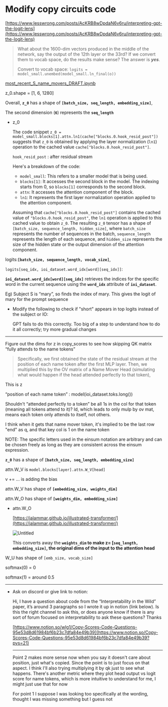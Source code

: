 # Modify copy circuits code

[https://www.lesswrong.com/posts/AcKRB8wDpdaN6v6ru/interpreting-gpt-the-logit-lens](https://www.lesswrong.com/posts/AcKRB8wDpdaN6v6ru/interpreting-gpt-the-logit-lens)

> What about the 1600-dim vectors produced in the middle of the network, say the output of the 12th layer or the 33rd? If we convert them to vocab space, do the results make sense? The answer is ***yes***.
> 
> 
> Convert to vocab space: `logits = model_small.unembed(model_small.ln_final(o))`
> 

[most_recent_S_name_movers_DRAFT.ipynb](../Code%20Notebooks%20432b45bb746f43eabf4172f69d384f8a/most_recent_S_name_movers_DRAFT%20ipynb%20ee6f1afdee0b4f369cf505ae00aaed4d.md) 

z_0.shape = [1, 6, 1280]

Overall, **`z_0`** has a shape of **`[batch_size, seq_length, embedding_size]`**,

The second dimension (**`6`**) represents the **`seq_length`**

- z_0
    
    The code snippet `z_0 = model_small.blocks[1].attn.ln1(cache["blocks.0.hook_resid_post"])` suggests that `z_0` is obtained by applying the layer normalization (`ln1`) operation to the cached value `cache["blocks.0.hook_resid_post"]`.
    
    `hook_resid_post` : after residual stream
    
    Here's a breakdown of the code:
    
    - `model_small`: This refers to a smaller model that is being used.
    - `blocks[1]`: It accesses the second block in the model. The indexing starts from 0, so `blocks[1]` corresponds to the second block.
    - `attn`: It accesses the attention component of the block.
    - `ln1`: It represents the first layer normalization operation applied to the attention component.
    
    Assuming that `cache["blocks.0.hook_resid_post"]` contains the cached value of `"blocks.0.hook_resid_post"`, the `ln1` operation is applied to this cached value to obtain `z_0`. The resulting `z_0` tensor has a shape of `[batch_size, sequence_length, hidden_size]`, where `batch_size` represents the number of sequences in the batch, `sequence_length` represents the length of each sequence, and `hidden_size` represents the size of the hidden state or the output dimension of the attention component.
    

logits:**`[batch_size, sequence_length, vocab_size]`**,

`logits[seq_idx, ioi_dataset.word_idx[word][seq_idx]]`:

**`ioi_dataset.word_idx[word][seq_idx]`** retrieves the indices for the specific word in the current sequence using the **`word_idx`** attribute of **`ioi_dataset`**.

Eg) Subject S is “mary”, so finds the index of mary. This gives the logit of mary for the prompt sequence

- Modify the following to check if "short" appears in top logits instead of the subject or IO:
    
    GPT fails to do this correctly. Too big of a step to understand how to do it all correctly; try more gradual changes
    

---

Figure out the dims for z in copy_scores to see how skipping QK matrix “fully attends to the name tokens”

> Specifically, we first obtained the state of the residual stream at the position of each name token after the first MLP layer. Then, we multiplied this by the OV matrix of a Name Mover Head (simulating what would happen if the head attended perfectly to that token),
> 

This is z

“position of each name token” : model(ioi_dataset.toks.long())

Shouldn't “attended perfectly to a token” be all 1s in the col for that token (meaning all tokens attend to it)? Id, which leads to only mulp by ov mat, means each token only attends to itself, not others.

I think when it gets that name mover token, it's implied to be the last row "end" as q, and that key col is 1 on the name token

NOTE: The specific letters used in the einsum notation are arbitrary and can be chosen freely as long as they are consistent across the einsum expression.

**`z_0`** has a shape of **`[batch_size, seq_length, embedding_size]`**

attn.W_V is `model.blocks[layer].attn.W_V[head]`

v += … is adding the bias

attn.W_V has shape of **`[embedding_size, weights_dim]`**

attn.W_O has shape of **`[weights_dim, embedding_size]`**

- attn.W_O
    
    [https://jalammar.github.io/illustrated-transformer/](https://jalammar.github.io/illustrated-transformer/)
    
    ![Untitled](Modify%20copy%20circuits%20code%20004c16a403b04ddbb7c09b62cad532d7/Untitled.png)
    
    This converts away the **`weights_dim` to make z= [`seq_length, embedding_size]`, the original dims of the input to the attention head**
    

W_U has shape of `[emb_size, vocab_size]`

softmax(0) = 0

softmax(1) = around 0.5

---

- Ask on discord or give link to notion:
    
    Hi, I have a question about code from the “Interpretability in the Wild” paper, it’s around 3 paragraphs so I wrote it up in notion (link below). Is this the right channel to ask this, or does anyone know if there is any sort of forum focused on interpretability to ask these questions? Thanks
    
    [https://www.notion.so/wlg1/Copy-Scores-Code-Questions-95e53d8d61984bf6b23c7dfa84e49b39](https://www.notion.so/Copy-Scores-Code-Questions-95e53d8d61984bf6b23c7dfa84e49b39?pvs=21)
    
    ---
    
    Point 2 makes more sense now when you say it doesn't care about position, just what's copied. Since the point is to just focus on that aspect. I think I'll also trying multiplying it by qk just to see what happens. There's another metric where they plot head output vs logit score for name tokens, which is more intuitive to understand for me, I might just use that for now
    
    For point 1 I suppose I was looking too specifically at the wording, thought I was missing something but I guess not